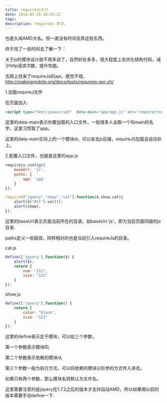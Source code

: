 ```yaml
---
title: requireJs入门
date: 2014-03-28 10:33:22
tags:
description: requireJs 学习。
---
```

也是久闻AMD大名。但一直没有时间去弄这些东西。

终于找了一些时间去了解一下：

关于js的模块设计就不用多说了，自然好处多多，很大程度上去优化结构代码，减少http请求次数，提升性能。

去网上找来了requireJs的api，感觉不错。http://makingmobile.org/docs/tools/requirejs-api-zh/

1.加载requireJ文件

在页面加入:
``` html
<script type="text/javascript"  data-main="app/app.js" src="require/require.js"></script>
```
这里的data-main表示你要加载的入口文件，一般很多人会取一个叫main的名字。这里习惯取了app。

这里的data-main实际上的一个模块id，可以省去js后缀，requireJS加载会自动补上。

2.配置入口文件，也就是这里的app.js
``` javascript
requirejs.config({
    baseUrl: 'js',
    paths: {
        app: 'app'
    }
});

require(["jquery","show","cat"],function($,show,cat){
    alert($("#tt").val());
    alert(show);
});
```

这里的baseUrl表示页面当前所在的目录。如baseUrl:'js'，即为当前页面同级的js目录.

paths定义一些路径，同样相对的也是当前引入requireJs的目录。

cat.js
``` javascript
define(['jquery'],function($) {
	alert($);
    return {
        num: "111",
        size: "123"
    }
});
```
show.js
``` javascript
define(['jquery'],function() {
    return {
        color: "black",
        size: "123"
    }
});
```
这里的define表示定于模块，可以给三个参数，

第一个参数表示模块ID,

第二个参数表示依赖的模块id,

第三个参数一般为执行方法，可以将依赖的模块以形参的方式传入进去。

如果只有两个参数，那么模块名将默认为文件名。

这里需要注意的是jquery在1.7.2之后的版本才支持自动AMD，所以如果用以前的版本需要手动define一下.